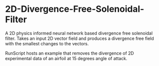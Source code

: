 # 2D-Divergence-Free-Solenoidal-Filter
A 2D physics informed neural network based divergence free solenoidal filter. Takes an input 2D vector field and produces a divergence free field with the smallest changes to the vectors.

RunScript hosts an example that removes the divergence of 2D experimental data of an airfoil at 15 degrees angle of attack.

